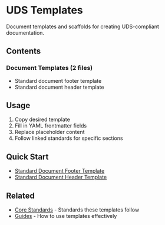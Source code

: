 # UDS Templates

Document templates and scaffolds for creating UDS-compliant documentation.

## Contents

### Document Templates (2 files)
- Standard document footer template
- Standard document header template

## Usage
1. Copy desired template
2. Fill in YAML frontmatter fields
3. Replace placeholder content
4. Follow linked standards for specific sections

## Quick Start
- [Standard Document Footer Template](document-templates/standard-document-footer-template.md)
- [Standard Document Header Template](document-templates/standard-document-header-template.md)

## Related
- [Core Standards](../core-standards/) - Standards these templates follow
- [Guides](../guides/) - How to use templates effectively
